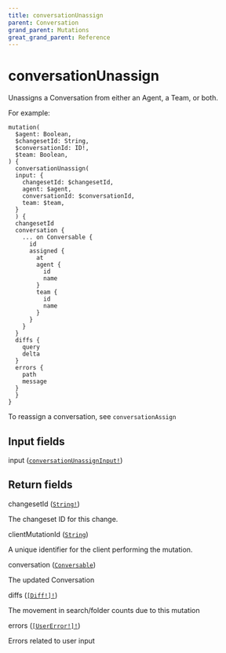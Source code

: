 ```yaml
---
title: conversationUnassign
parent: Conversation
grand_parent: Mutations
great_grand_parent: Reference
---
```


# conversationUnassign

Unassigns a Conversation from either an Agent, a Team, or both.

For example:

```
mutation(
  $agent: Boolean,
  $changesetId: String,
  $conversationId: ID!,
  $team: Boolean,
) {
  conversationUnassign(
  input: {
    changesetId: $changesetId,
    agent: $agent,
    conversationId: $conversationId,
    team: $team,
  }
  ) {
  changesetId
  conversation {
    ... on Conversable {
      id
      assigned {
        at
        agent {
          id
          name
        }
        team {
          id
          name
        }
      }
    }
  }
  diffs {
    query
    delta
  }
  errors {
    path
    message
  }
  }
}
```

To reassign a conversation, see `conversationAssign`

## Input fields

<div class="field-entry ">
  <span id="input" class="field-name anchored">input (<code><a href="/docs/reference/input_object/conversation/conversation_unassign_input">conversationUnassignInput!</a></code>)</span>

  <div class="description-wrapper">

  </div>
</div>

## Return fields

<div class="field-entry ">
  <span id="changeset_id" class="field-name anchored">changesetId (<code><a href="/docs/reference/scalar/string">String!</a></code>)</span>

  <div class="description-wrapper">
   <p>The changeset ID for this change.</p>

  </div>
</div>

<div class="field-entry ">
  <span id="client_mutation_id" class="field-name anchored">clientMutationId (<code><a href="/docs/reference/scalar/string">String</a></code>)</span>

  <div class="description-wrapper">
   <p>A unique identifier for the client performing the mutation.</p>

  </div>
</div>

<div class="field-entry ">
  <span id="conversation" class="field-name anchored">conversation (<code><a href="/docs/reference/interface/conversable">Conversable</a></code>)</span>

  <div class="description-wrapper">
   <p>The updated Conversation</p>

  </div>
</div>

<div class="field-entry ">
  <span id="diffs" class="field-name anchored">diffs (<code><a href="/docs/reference/object/diff">[Diff!]!</a></code>)</span>

  <div class="description-wrapper">
   <p>The movement in search/folder counts due to this mutation</p>

  </div>
</div>

<div class="field-entry ">
  <span id="errors" class="field-name anchored">errors (<code><a href="/docs/reference/object/user_error">[UserError!]!</a></code>)</span>

  <div class="description-wrapper">
   <p>Errors related to user input</p>

  </div>
</div>

